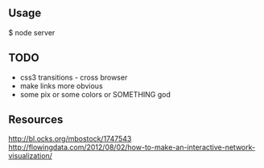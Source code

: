 ## Usage

$ node server

## TODO

* css3 transitions - cross browser
* make links more obvious
* some pix or some colors or SOMETHING god

## Resources

http://bl.ocks.org/mbostock/1747543
http://flowingdata.com/2012/08/02/how-to-make-an-interactive-network-visualization/
